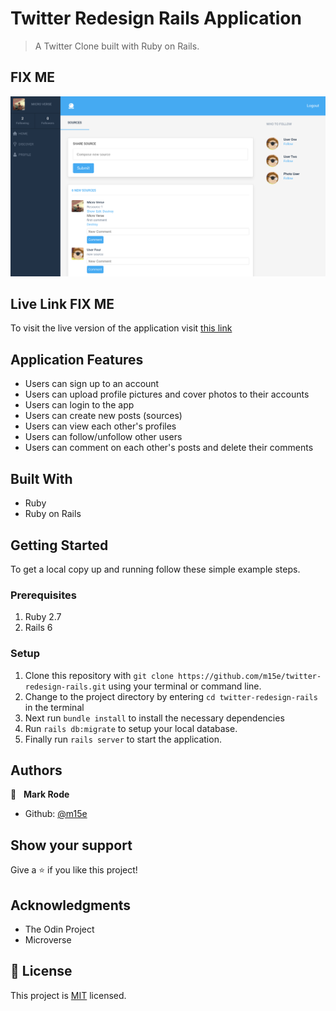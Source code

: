 # Twitter Redesign Rails Application

> A Twitter Clone built with Ruby on Rails.

## FIX ME
![screenshot](public/screenshot.png) 

## Live Link FIX ME

To visit the live version of the application visit [this link](https://github.com/m15e) 

## Application Features

- Users can sign up to an account
- Users can upload profile pictures and cover photos to their accounts
- Users can login to the app
- Users can create new posts (sources)
- Users can view each other's profiles
- Users can follow/unfollow other users
- Users can comment on each other's posts and delete their comments

## Built With

-   Ruby
-   Ruby on Rails

## Getting Started

To get a local copy up and running follow these simple example steps.

### Prerequisites

1.  Ruby 2.7
2.  Rails 6

### Setup

1.  Clone this repository with
    `git clone https://github.com/m15e/twitter-redesign-rails.git` using your terminal or command line.
2.  Change to the project directory by entering `cd twitter-redesign-rails` in the terminal
3.  Next run `bundle install` to install the necessary dependencies
4.  Run `rails db:migrate` to setup your local database.
5.  Finally run `rails server` to start the application.

## Authors

👤 &nbsp;&nbsp;**Mark Rode**

-   Github: [@m15e](https://github.com/m15e)

## Show your support

Give a ⭐️ if you like this project!

## Acknowledgments

-   The Odin Project
-   Microverse

## 📝 License

This project is [MIT](lic.url) licensed.
